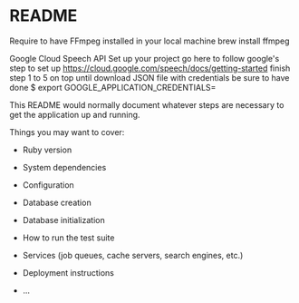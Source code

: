 # README

Require to have FFmpeg installed in your local machine
brew install ffmpeg

Google Cloud Speech API
Set up your project
  go here to follow google's step to set up https://cloud.google.com/speech/docs/getting-started
  finish step 1 to 5 on top until download JSON file with credentials
  be sure to have done
    $ export GOOGLE_APPLICATION_CREDENTIALS=<PATH TO JSON CREDENTIALS>

This README would normally document whatever steps are necessary to get the
application up and running.

Things you may want to cover:

* Ruby version

* System dependencies

* Configuration

* Database creation

* Database initialization

* How to run the test suite

* Services (job queues, cache servers, search engines, etc.)

* Deployment instructions

* ...
